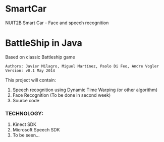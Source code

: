 SmartCar
========

NUIT2B Smart Car - Face and speech recognition

# BattleShip in Java
Based on classic Battleship game


```
Authors: Javier Milagro, Miguel Martínez, Paolo Di Feo, Andre Vogler
Version: v0.1 May 2014
```


This project will contain:

1. Speech recognition using Dynamic Time Warping (or other algorithm)
2. Face Recognition (To be done in second week)
3. Source code


### TECHNOLOGY:

1. Kinect SDK
2. Microsoft Speech SDK
3. To be seen... 